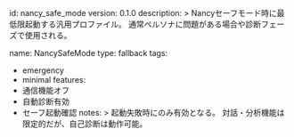 id: nancy_safe_mode
version: 0.1.0
description: >
  Nancyセーフモード時に最低限起動する汎用プロファイル。
  通常ペルソナに問題がある場合や診断フェーズで使用される。

name: NancySafeMode
type: fallback
tags:
  - emergency
  - minimal
features:
  - 通信機能オフ
  - 自動診断有効
  - セーフ起動確認
notes: >
  起動失敗時にのみ有効となる。
  対話・分析機能は限定的だが、自己診断は動作可能。
